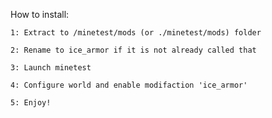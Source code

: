How to install:
	
    1: Extract to /minetest/mods (or ./minetest/mods) folder

    2: Rename to ice_armor if it is not already called that

    3: Launch minetest

    4: Configure world and enable modifaction 'ice_armor'

    5: Enjoy!
